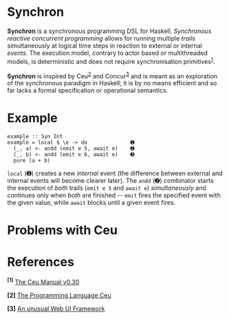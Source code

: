 # Synchron

**Synchron** is a synchronous programming DSL for Haskell. *Synchronous reactive concurrent programming* allows for running multiple *trails* simultaneously at logical time steps in reaction to external or internal *events*. The execution model, contrary to actor based or multithreaded models, is deterministic and does not require synchronisation primitives<sup id="a1">[1](#f1)</sup>.

**Synchron** is inspired by Ceu<sup id="a2">[2](#f2)</sup> and Concur<sup id="a3">[3](#f3)</sup> and is meant as an exploration of the synchronous paradigm in Haskell; it is by no means efficient and so far lacks a formal specification or operational semantics.

# Example

```
example :: Syn Int
example = local $ \e -> do              ➊
  (_, a) <- andd (emit e 5, await e)    ➋
  (_, b) <- andd (emit e 6, await e)    ➌
  pure (a + b)
```

`local` (➊) creates a new *internal* event (the difference between external and internal events will become clearer later). The `andd` (➋) combinator starts the execution of *both* trails (`emit e 5` and `await e`) *simultaneously* and continues only when *both* are finished -- `emit` fires the specified event with the given value, while `await` blocks until a given event fires.

# Problems with Ceu

# References

<b id="f1"><sup>[1]</sup></b> [The Ceu Manual v0.30](https://github.com/ceu-lang/ceu/blob/master/docs/manual/v0.30/ceu-v0.30.pdf)

<b id="f2">[2]</b> [The Programming Language Ceu](http://www.ceu-lang.org)

<b id="f3">[3]</b> [An unusual Web UI Framework](https://github.com/ajnsit/concur)
